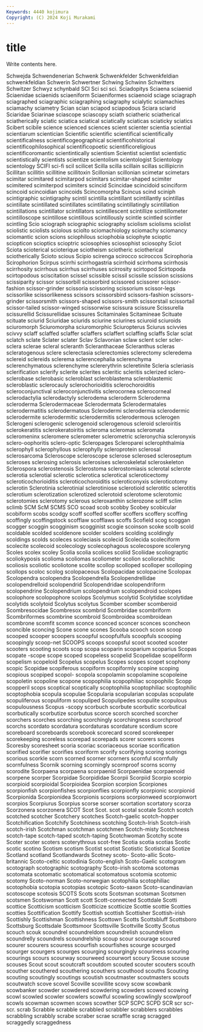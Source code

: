 ```yaml
---
Keywords: 4440 kojimura
Copyright: (C) 2024 Koji Murakami
---
```


# title

Write contents here.



Schwejda Schwendenerian Schwenk Schwenkfelder Schwenkfeldian schwenkfeldian Schwerin Schwertner Schwing
Schwinn Schwitters Schwitzer Schwyz schynbald SCI Sci sci sci. Sciadopitys
Sciaena sciaenid Sciaenidae sciaenids sciaeniform Sciaeniformes sciaenoid sciage sciagraph sciagraphed
sciagraphic sciagraphing sciagraphy scialytic sciamachies sciamachy sciametry Scian scian sciapod
sciapodous Sciara sciarid Sciaridae Sciarinae sciascope sciascopy sciath sciatheric sciatherical
sciatherically sciatic sciatica sciatical sciatically sciaticas sciaticky sciatics Scibert scibile
science scienced sciences scient scienter scientia sciential scientiarum scientician Scientific
scientific scientifical scientifically scientificalness scientificogeographical scientificohistorical scientificophilosophical scientificopoetic scientificoreligious scientificoromantic
scientintically scientism Scientist scientist scientistic scientistically scientists scientize scientolism scientologist
Scientology scientology SCIFI sci-fi scil scilicet Scilla scilla scillain scillas
scillipicrin Scillitan scillitin scillitine scillitoxin Scillonian scillonian scimetar scimetars scimitar
scimitared scimitarpod scimitars scimitar-shaped scimiter scimitered scimiterpod scimiters scincid Scincidae
scincidoid scinciform scincoid scincoidian scincoids Scincomorpha Scincus scind sciniph scintigraphic
scintigraphy scintil scintilla scintillant scintillantly scintillas scintillate scintillated scintillates scintillating
scintillatingly scintillation scintillations scintillator scintillators scintillescent scintillize scintillometer scintilloscope scintillose
scintillous scintillously scintle scintled scintler scintling Scio sciograph sciographic sciography
sciolism sciolisms sciolist sciolistic sciolists sciolous sciolto sciomachiology sciomachy sciomancy
sciomantic scion scions sciophilous sciophobia sciophyte scioptic sciopticon scioptics scioptric
sciosophies sciosophist sciosophy Sciot Sciota scioterical scioterique sciotheism sciotheric sciotherical
sciotherically Scioto scious Scipio scirenga scirocco sciroccos Scirophoria Scirophorion Scirpus
scirrhi scirrhogastria scirrhoid scirrhoma scirrhosis scirrhosity scirrhous scirrhus scirrhuses scirrosity
scirtopod Scirtopoda scirtopodous sciscitation scissel scissible scissil scissile scission scissions
scissiparity scissor scissorbill scissorbird scissored scissorer scissor-fashion scissor-grinder scissoria scissoring
scissorium scissor-legs scissorlike scissorlikeness scissors scissorsbird scissors-fashion scissors-grinder scissorsmith scissors-shaped
scissors-smith scissorstail scissortail scissor-tailed scissor-winged scissorwise scissura scissure Scissurella scissurellid
Scissurellidae scissures Scitaminales Scitamineae Scituate scituate sciurid Sciuridae sciurids sciurine
sciurines sciuroid sciuroids sciuromorph Sciuromorpha sciuromorphic Sciuropterus Sciurus scivvies scivvy
sclaff sclaffed sclaffer sclaffers sclaffert sclaffing sclaffs Sclar sclat sclatch
sclate Sclater sclater Sclav Sclavonian sclaw sclent scler scler- sclera
sclerae scleral scleranth Scleranthaceae Scleranthus scleras scleratogenous sclere sclerectasia sclerectomies
sclerectomy scleredema sclereid sclereids sclerema sclerencephalia sclerenchyma sclerenchymatous sclerenchyme sclererythrin
scleretinite Scleria scleriasis sclerification sclerify sclerite sclerites scleritic scleritis sclerized
sclero- sclerobase sclerobasic scleroblast scleroblastema scleroblastemic scleroblastic sclerocauly sclerochorioiditis sclerochoroiditis
scleroconjunctival scleroconjunctivitis sclerocornea sclerocorneal sclerodactylia sclerodactyly sclerodema scleroderm Scleroderma scleroderma
Sclerodermaceae Sclerodermata Sclerodermatales sclerodermatitis sclerodermatous Sclerodermi sclerodermia sclerodermic sclerodermite sclerodermitic
sclerodermitis sclerodermous sclerogen Sclerogeni sclerogenic sclerogenoid sclerogenous scleroid scleroiritis sclerokeratitis
sclerokeratoiritis scleroma scleromas scleromata scleromeninx scleromere sclerometer sclerometric scleronychia scleronyxis
sclero-oophoritis sclero-optic Scleropages Scleroparei sclerophthalmia sclerophyll sclerophyllous sclerophylly scleroprotein sclerosal
sclerosarcoma Scleroscope scleroscope sclerose sclerosed scleroseptum scleroses sclerosing sclerosis sclerosises
scleroskeletal scleroskeleton Sclerospora sclerostenosis Sclerostoma sclerostomiasis sclerotal sclerote sclerotia sclerotial
sclerotic sclerotica sclerotical scleroticectomy scleroticochorioiditis scleroticochoroiditis scleroticonyxis scleroticotomy sclerotin Sclerotinia
sclerotinial sclerotiniose sclerotioid sclerotitic sclerotitis sclerotium sclerotization sclerotized sclerotoid sclerotome
sclerotomic sclerotomies sclerotomy sclerous scleroxanthin sclerozone scliff sclim sclimb SCM
ScM SCMS SCO scoad scob scobby Scobey scobicular scobiform scobs
scodgy scoff scoffed scoffer scoffers scoffery scoffing scoffingly scoffingstock scofflaw
scofflaws scoffs Scofield scog scoggan scogger scoggin scogginism scogginist scogie
scoinson scoke scolb scold scoldable scolded scoldenore scolder scolders scolding
scoldingly scoldings scolds scoleces scoleciasis scolecid Scolecida scoleciform scolecite scolecoid
scolecology scolecophagous scolecospore scoleryng Scoles scolex scoley Scolia scolia scolices
scoliid Scoliidae scoliograptic scoliokyposis scolioma scoliomas scoliometer scolion scoliorachitic scoliosis
scoliotic scoliotone scolite scollop scolloped scolloper scolloping scollops scoloc scolog
scolopaceous Scolopacidae scolopacine Scolopax Scolopendra scolopendra Scolopendrella Scolopendrellidae scolopendrelloid scolopendrid
Scolopendridae scolopendriform scolopendrine Scolopendrium scolopendrium scolopendroid scolopes scolophore scolopophore scolops
Scolymus scolytid Scolytidae scolytidae scolytids scolytoid Scolytus scolytus Scomber scomber
scomberoid Scombresocidae Scombresox scombrid Scombridae scombriform Scombriformes scombrine scombroid Scombroidea
scombroidean scombrone scomfit scomm sconce sconced sconcer sconces sconcheon sconcible
sconcing Scone scone scones Scooba scooch scoon scoop scooped scooper
scoopers scoopful scoopfulfuls scoopfuls scooping scoopingly scoop-net SCOOPS scoops scoopsful
scoot scooted scooter scooters scooting scoots scop scopa scoparin scoparium
scoparius Scopas scopate -scope scope scoped scopeless scopelid Scopelidae scopeliform
scopelism scopeloid Scopelus scopelus Scopes scopes scopet scophony scopic Scopidae
scopiferous scopiform scopiformly scopine scoping scopious scopiped scopol- scopola scopolamin
scopolamine scopoleine scopoletin scopoline scopone scopophilia scopophiliac scopophilic Scopp scopperil
scops scoptical scoptically scoptophilia scoptophiliac scoptophilic scoptophobia scopula scopulae Scopularia
scopularian scopulas scopulate scopuliferous scopuliform scopuliped Scopulipedes scopulite scopulous scopulousness
Scopus -scopy scorbuch scorbute scorbutic scorbutical scorbutically scorbutize scorbutus scorce
scorch scorched scorcher scorchers scorches scorching scorchingly scorchingness scorchproof scorchs
scordato scordatura scordaturas scordature scordium score scoreboard scoreboards scorebook scorecard
scored scorekeeper scorekeeping scoreless scorepad scorepads scorer scorers scores Scoresby
scoresheet scoria scoriac scoriaceous scoriae scorification scorified scorifier scorifies scoriform
scorify scorifying scoring scorings scorious scorkle scorn scorned scorner scorners
scornful scornfully scornfulness Scornik scorning scorningly scornproof scorns scorny scorodite
Scorpaena scorpaena scorpaenid Scorpaenidae scorpaenoid scorpene scorper Scorpidae Scorpididae Scorpii
Scorpiid Scorpio scorpio scorpioid scorpioidal Scorpioidea Scorpion scorpion Scorpiones scorpionfish
scorpionfishes scorpionflies scorpionfly scorpionic scorpionid Scorpionida Scorpionidea Scorpionis scorpions scorpionweed
scorpionwort scorpios Scorpiurus Scorpius scorse scorser scortation scortatory scorza Scorzonera
scorzonera SCOT Scot Scot. scot scotal scotale Scotch scotch scotched
scotcher Scotchery scotches Scotch-gaelic scotch-hopper Scotchification Scotchify Scotchiness scotching Scotch-Irish
Scotch-irish scotch-irish Scotchman scotchman scotchmen Scotch-misty Scotchness scotch-tape scotch-taped scotch-taping
Scotchwoman Scotchy scote Scoter scoter scoters scoterythrous scot-free Scotia scotia
scotias Scotic scotic scotino Scotism scotism Scotist scotist Scotistic Scotistical
Scotize Scotland scotland Scotlandwards Scotney scoto- Scoto-allic Scoto-britannic Scoto-celtic scotodinia
Scoto-english Scoto-Gaelic scotogram scotograph scotographic scotography Scoto-irish scotoma scotomas scotomata
scotomatic scotomatical scotomatous scotomia scotomic scotomy Scoto-norman Scoto-norwegian scotophilia scotophiliac
scotophobia scotopia scotopias scotopic Scoto-saxon Scoto-scandinavian scotoscope scotosis SCOTS Scots
scots Scotsman scotsman Scotsmen scotsmen Scotswoman Scott scott Scott-connected Scottdale
Scotti scottice Scotticism scotticism Scotticize scotticize Scottie scottie Scotties scotties
Scottification Scottify Scottish scottish Scottisher Scottish-irish Scottishly Scottishman Scottishness Scottown
Scotts Scottsbluff Scottsboro Scottsburg Scottsdale Scottsmoor Scottsville Scottville Scotty Scotus
scouch scouk scoundrel scoundreldom scoundrelish scoundrelism scoundrelly scoundrels scoundrelship scoup
scour scourage scoured scourer scourers scouress scourfish scourfishes scourge scourged
scourger scourgers scourges scourging scourgingly scouriness scouring scourings scours scourway
scourweed scourwort scoury Scouse scouse scouses Scout scout scoutcraft scoutdom
scouted scouter scouters scouth scouther scouthered scouthering scouthers scouthood scouths
Scouting scouting scoutingly scoutings scoutish scoutmaster scoutmasters scouts scoutwatch scove
scovel Scoville scovillite scovy scow scowbank scowbanker scowder scowdered scowdering
scowders scowed scowing scowl scowled scowler scowlers scowlful scowling scowlingly
scowlproof scowls scowman scowmen scows scowther SCP SCPC SCPD SCR
scr scr- scr. scrab Scrabble scrabble scrabbled scrabbler scrabblers scrabbles
scrabbling scrabbly scrabe scraber scrae scraffle scrag scragged scraggedly scraggedness
